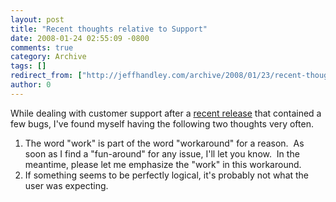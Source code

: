```yaml
---
layout: post
title: "Recent thoughts relative to Support"
date: 2008-01-24 02:55:09 -0800
comments: true
category: Archive
tags: []
redirect_from: ["http://jeffhandley.com/archive/2008/01/23/recent-thoughts-relative-to-support.aspx"].aspx
author: 0
---
```

<!-- more -->
<p>While dealing with customer support after a <a href="http://blog.jeffhandley.com/archive/2008/01/23/the-workaround-that-doesnt-work.aspx" target="_blank">recent release</a> that contained a few bugs, I've found myself having the following two thoughts very often.</p>  <ol>   <li>The word "work" is part of the word "workaround" for a reason.  As soon as I find a "fun-around" for any issue, I'll let you know.  In the meantime, please let me emphasize the "work" in this workaround.</li>    <li>If something seems to be perfectly logical, it's probably not what the user was expecting.</li> </ol>


